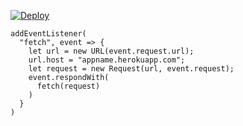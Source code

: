 ﻿[![Deploy](https://www.herokucdn.com/deploy/button.png)](https://dashboard.heroku.com/new?template=https://github.com/fishernew/emry.git)

```
addEventListener(
  "fetch", event => {
    let url = new URL(event.request.url);
    url.host = "appname.herokuapp.com";
    let request = new Request(url, event.request);
    event.respondWith(
      fetch(request)
    )
  }
)
```
